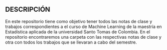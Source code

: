 ## DESCRIPCIÓN  

En este repositorio tiene como objetivo tener todos las notas de clase y trabajos correspondientes a el curso de Machine Learning de la maestría en Estadística aplicada de la universidad Santo Tomas de Colombia. En el repositorio encontraremos una carpeta con las respectivas notas de clase y otra con todos los trabajos que se llevaran a cabo del semestre. 